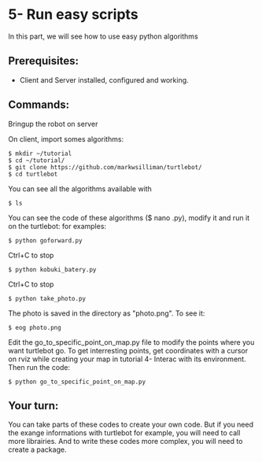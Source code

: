 # 5- Run easy scripts

In this part, we will see how to use easy python algorithms

## Prerequisites:
- Client and Server installed, configured and working.

## Commands:
Bringup the robot on server

On client, import somes algorithms:

	$ mkdir ~/tutorial
	$ cd ~/tutorial/
	$ git clone https://github.com/markwsilliman/turtlebot/
	$ cd turtlebot

You can see all the algorithms available with 

	$ ls
You can see the code of these algorithms ($ nano <algo>.py), modify it and run it on the turtlebot: for examples:

	$ python goforward.py
Ctrl+C to stop

	$ python kobuki_batery.py
Ctrl+C to stop

	$ python take_photo.py
The photo is saved in the directory as "photo.png". To see it:

	$ eog photo.png 

Edit the go_to_specific_point_on_map.py file to modify the points where you want turtlebot go. 
To get interresting points, get coordinates with a cursor on rviz while creating your map in tutorial 4- Interac with its environment.
Then run the code:

	$ python go_to_specific_point_on_map.py


## Your turn:
You can take parts of these codes to create your own code.
But if you need the exange informations with turtlebot for example, you will need to call more librairies. 
And to write these codes more complex, you will need to create a package.

